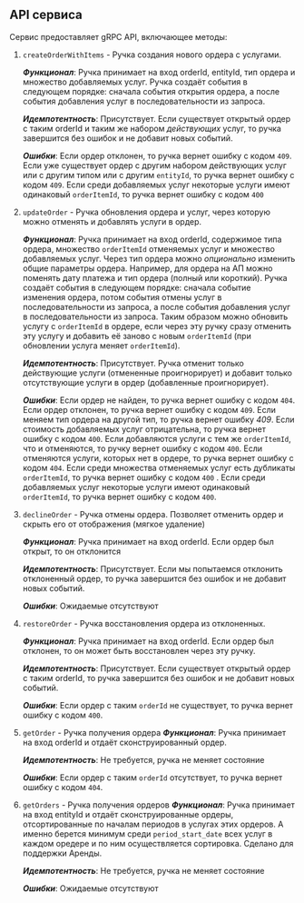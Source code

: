 ## API сервиса

Сервис предоставляет gRPC API, включающее методы:

1. `createOrderWithItems` - Ручка создания нового ордера с услугами.

   _**Функционал**_: Ручка принимает на вход orderId, entityId, тип ордера и множество добавляемых услуг. Ручка создаёт
   события в следующем порядке: сначала события открытия ордера, а после события добавления услуг в последовательности
   из запроса.

   **_Идемпотентность_**: Присутствует. Если существует открытый ордер с таким orderId и таким же набором _действующих_
   услуг, то ручка завершится без ошибок и не добавит новых событий.

   **_Ошибки_**: Если ордер отклонен, то ручка вернет ошибку с кодом `409`. Если уже существует ордер с другим набором
   действующих услуг или с другим типом или с другим `entityId`, то ручка вернет ошибку с кодом `409`. Если среди
   добавляемых услуг некоторые услуги имеют одинаковый `orderItemId`, то ручка вернет ошибку с кодом `400`

2. `updateOrder` - Ручка обновления ордера и услуг, через которую можно отменять и добавлять услуги в ордер.

   _**Функционал**_: Ручка принимает на вход orderId, содержимое типа ордера, множество `orderItemId` отменяемых услуг и
   множество добавляемых услуг. Через тип ордера можно _опционально_ изменить общие параметры ордера. Например, для
   ордера на АП можно поменять дату платежа и тип ордера (полный или короткий). Ручка создаёт события в следующем
   порядке: сначала событие изменения ордера, потом события отмены услуг в последовательности из запроса, а после
   события добавления услуг в последовательности из запроса. Таким образом можно обновить услугу с `orderItemId` в
   ордере, если через эту ручку сразу отменить эту услугу и добавить её заново с новым `orderItemId` (при обновлении
   услуга меняет `orderItemId`).

   **_Идемпотентность_**: Присутствует. Ручка отменит только действующие услуги (отмененные проигнорирует) и добавит
   только отсутствующие услуги в ордер (добавленные проигнорирует).

   **_Ошибки_**: Если ордер не найден, то ручка вернет ошибку с кодом `404`. Если ордер отклонен, то ручка вернет ошибку
   с кодом `409`. Если меняем тип ордера на другой тип, то ручка вернет ошибку _409_. Если стоимость добавляемых услуг
   отрицательна, то ручка вернет ошибку с кодом `400`. Если добавляются услуги с тем же `orderItemId`, что и отменяются,
   то ручку вернет ошибку с кодом `400`. Если отменяются услуги, которых нет в ордере, то ручка вернет ошибку с
   кодом `404`. Если среди множества отменяемых услуг есть дубликаты `orderItemId`, то ручка вернет ошибку с кодом `400`
   . Если среди добавляемых услуг некоторые услуги имеют одинаковый `orderItemId`, то ручка вернет ошибку с кодом `400`.

3. `declineOrder` - Ручка отмены ордера. Позволяет отменить ордер и скрыть его от отображения (мягкое удаление)

   _**Функционал**_: Ручка принимает на вход orderId. Если ордер был открыт, то он отклонится

   **_Идемпотентность_**: Присутствует. Если мы попытаемся отклонить отклоненный ордер, то ручка завершится без ошибок и
   не добавит новых событий.

   **_Ошибки_**: Ожидаемые отсутствуют

4. `restoreOrder` - Ручка восстановления ордера из отклоненных.

   _**Функционал**_: Ручка принимает на вход orderId. Если ордер был отклонен, то он может быть восстановлен через эту
   ручку.

   **_Идемпотентность_**: Присутствует. Если существует открытый ордер с таким orderId, то ручка завершится без ошибок и
   не добавит новых событий.

   **_Ошибки_**: Если ордер с таким `orderId` не существует, то ручка вернет ошибку с кодом `400`.

5. `getOrder` - Ручка получения ордера
   _**Функционал**_: Ручка принимает на вход orderId и отдаёт сконструированный ордер.

   **_Идемпотентность_**: Не требуется, ручка не меняет состояние

   **_Ошибки_**: Если ордер с таким `orderId` отсутствует, то ручка вернет ошибку с кодом `404`.

6. `getOrders` - Ручка получения ордеров
   _**Функционал**_: Ручка принимает на вход entityId и отдаёт сконструированные ордеры, отсортированные по началам
   периодов в услугах этих ордеров. А именно берется минимум среди `period_start_date` всех услуг в каждом оредере и по
   ним осуществляется сортировка. Сделано для поддержки Аренды.

   **_Идемпотентность_**: Не требуется, ручка не меняет состояние

   **_Ошибки_**: Ожидаемые отсутствуют